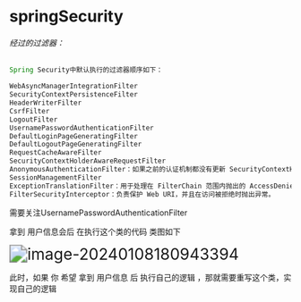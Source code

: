 # springSecurity

######  经过的过滤器：

```java
Spring Security中默认执行的过滤器顺序如下：

WebAsyncManagerIntegrationFilter
SecurityContextPersistenceFilter
HeaderWriterFilter
CsrfFilter
LogoutFilter
UsernamePasswordAuthenticationFilter
DefaultLoginPageGeneratingFilter
DefaultLogoutPageGeneratingFilter
RequestCacheAwareFilter
SecurityContextHolderAwareRequestFilter
AnonymousAuthenticationFilter：如果之前的认证机制都没有更新 SecurityContextHolder 拥有的 Authentication，那么一个 AnonymousAuthenticationToken 将会设给 SecurityContextHolder。
SessionManagementFilter
ExceptionTranslationFilter：用于处理在 FilterChain 范围内抛出的 AccessDeniedException 和 AuthenticationException，并把它们转换为对应的 Http 错误码返回或者跳转到对应的页面。
FilterSecurityInterceptor：负责保护 Web URI，并且在访问被拒绝时抛出异常。
```

需要关注UsernamePasswordAuthenticationFilter

拿到 用户信息会后 在执行这个类的代码   类图如下

<img src="C:\Users\a2316\AppData\Roaming\Typora\typora-user-images\image-20240108180943394.png" alt="image-20240108180943394" style="zoom:200%;" />

此时，如果 你  希望 拿到  用户信息  后 执行自己的逻辑  ，那就需要重写这个类，实现自己的逻辑



